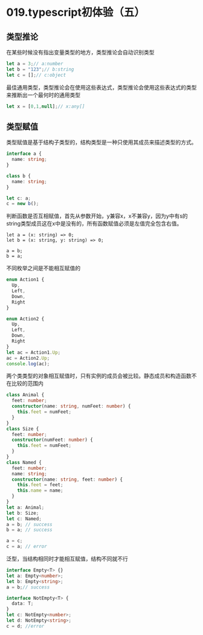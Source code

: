 # 019.typescript初体验（五）

## 类型推论

在某些时候没有指出变量类型的地方，类型推论会自动识别类型

```typescript
let a = 3;// a:number
let b = "123";// b:string
let c = [];// c:object
```

最佳通用类型，类型推论会在使用这些表达式，类型推论会使用这些表达式的类型来推断出一个最何时的通用类型

```typescript
let x = [0,1,null];// x:any[]
```

## 类型赋值

类型赋值是基于结构子类型的，结构类型是一种只使用其成员来描述类型的方式。

```typescript
interface a {
  name: string;
}

class b {
  name: string;
}

let c: a;
c = new b();
```

判断函数是否互相赋值，首先从参数开始，y兼容x，x不兼容y，因为y中有s的string类型成员这在x中是没有的，所有函数赋值必须是左值完全包含右值。

```
let a = (x: string) => 0;
let b = (x: string, y: string) => 0;

a = b;
b = a;
```

不同枚举之间是不能相互赋值的

```typescript
enum Action1 {
  Up,
  Left,
  Down,
  Right
}

enum Action2 {
  Up,
  Left,
  Down,
  Right
}
let ac = Action1.Up;
ac = Action2.Up;
console.log(ac);
```

两个类类型的对象相互赋值时，只有实例的成员会被比较。静态成员和构造函数不在比较的范围内

```typescript
class Animal {
  feet: number;
  constructor(name: string, numFeet: number) {
    this.feet = numFeet;
  }
}
class Size {
  feet: number;
  constructor(numFeet: number) {
    this.feet = numFeet;
  }
}
class Named {
  feet: number;
  name: string;
  constructor(name: string, feet: number) {
    this.feet = feet;
    this.name = name;
  }
}
let a: Animal;
let b: Size;
let c: Named;
a = b; // success
b = a; // success

a = c;
c = a; // error
```

泛型，当结构相同时才能相互赋值，结构不同就不行

```typescript
interface Empty<T> {}
let a: Empty<number>;
let b: Empty<string>;
a = b;// success

interface NotEmpty<T> {
  data: T;
}
let c: NotEmpty<number>;
let d: NotEmpty<string>;
c = d; //error
```

